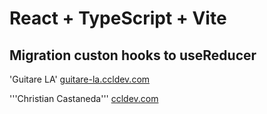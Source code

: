 # React + TypeScript + Vite 

## Migration custon hooks to useReducer


'Guitare LA' 
[guitare-la.ccldev.com](http://guitare-la.ccldev.com/)

'''Christian Castaneda''' 
[ccldev.com](https://ccldev.com/)